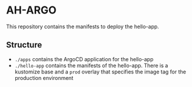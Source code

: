# AH-ARGO

This repository contains the manifests to deploy the hello-app.

## Structure

- `./apps` contains the ArgoCD application for the hello-app
- `./hello-app` contains the manifests of the hello-app. There is a kustomize base and a `prod` overlay that specifies the image tag for the production environment


